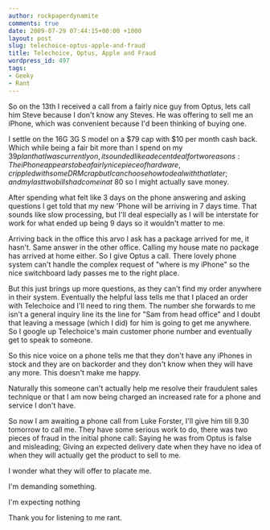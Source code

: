 ```yaml
---
author: rockpaperdynamite
comments: true
date: 2009-07-29 07:44:15+00:00 +1000
layout: post
slug: telechoice-optus-apple-and-fraud
title: Telechoice, Optus, Apple and Fraud
wordpress_id: 497
tags:
- Geeky
- Rant
---
```


So on the 13th I received a call from a fairly nice guy from Optus, lets call him Steve because I don't know any Steves. He was offering to sell me an iPhone, which was convenient because I'd been thinking of buying one.

I settle on the 16G 3G S model on a $79 cap with $10 per month cash back. Which while being a fair bit more than I spend on my $39 plan that I was currently on, it sounded like a decent deal for two reasons: The iPhone appears to be a fairly nice piece of hardware, crippled with some DRM crap but I can choose how to deal with that later; and my last two bills had come in at ~$80 so I might actually save money.

After spending what felt like 3 days on the phone answering and asking questions I get told that my new 'Phone will be arriving in 7 days time. That sounds like slow processing, but I'll deal especially as I will be interstate for work for what ended up being 9 days so it wouldn't matter to me.<!-- more -->

Arriving back in the office this arvo I ask has a package arrived for me, it hasn't. Same answer in the other office. Calling my house mate no package has arrived at home either. So I give Optus a call. There lovely phone system can't handle the complex request of "where is my iPhone" so the nice switchboard lady passes me to the right place.

But this just brings up more questions, as they can't find my order anywhere in their system. Eventually the helpful lass tells me that I placed an order with Telechoice and I'll need to ring them. The number she forwards to me isn't a general inquiry line its the line for "Sam from head office" and I doubt that leaving a message (which I did) for him is going to get me anywhere. So I google up Telechoice's main customer phone number and eventually get to speak to someone.

So this nice voice on a phone tells me that they don't have any iPhones in stock and they are on backorder and they don't know when they will have any more. This doesn't make me happy.

Naturally this someone can't actually help me resolve their fraudulent sales technique or that I am now being charged an increased rate for a phone and service I don't have.

So now I am awaiting a phone call from Luke Forster, I'll give him till 9.30 tomorrow to call me. They have some serious work to do, there was two pieces of fraud in the initial phone call: Saying he was from Optus is false and misleading; Giving an expected delivery date when they have no idea of when they will actually get the product to sell to me.

I wonder what they will offer to placate me.

I'm demanding something.

I'm expecting nothing

Thank you for listening to me rant.
